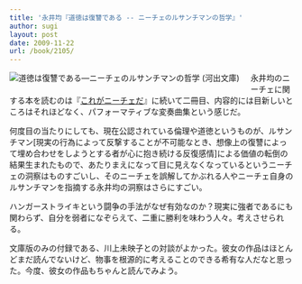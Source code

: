 ```yaml
---
title: '永井均『道徳は復讐である -- ニーチェのルサンチマンの哲学』'
author: sugi
layout: post
date: 2009-11-22
url: /book/2105/
---
```

<a href="http://www.amazon.co.jp/exec/obidos/ASIN/430940992X/chezsugi-22/ref=nosim/" name="amazletlink" target="_blank"><img src="http://i2.wp.com/ecx.images-amazon.com/images/I/41nvEPusrOL._SL160_.jpg?w=660" alt="道徳は復讐である―ニーチェのルサンチマンの哲学 (河出文庫)" class="alignleft" style="float: left; margin: 0 20px 20px 0;" data-recalc-dims="1" /></a>

永井均のニーチェに関する本を読むのは『[これがニーチェだ][1]』に続いて二冊目、内容的には目新しいところはそれほどなく、パフォーマティブな変奏曲集という感じだ。

何度目の当たりにしても、現在公認されている倫理や道徳というものが、ルサンチマン<span class="footnote">[現実の行為によって反撃することが不可能なとき、想像上の復讐によって埋め合わせをしようとする者が心に抱き続ける反復感情]</span>による価値の転倒の結果生まれたもので、あたりまえになって目に見えなくなっているというニーチェの洞察はものすごいし、そのニーチェを誤解してかぶれる人やニーチェ自身のルサンチマンを指摘する永井均の洞察はさらにすごい。

ハンガーストライキという闘争の手法がなぜ有効なのか？現実に強者であるにも関わらず、自分を弱者になぞらえて、二重に勝利を味わう人々。考えさせられる。

文庫版のみの付録である、川上未映子との対談がよかった。彼女の作品はほとんどまだ読んでないけど、物事を根源的に考えることのできる希有な人だなと思った。今度、彼女の作品もちゃんと読んでみよう。


 [1]: http://asharpminor.com/book/20050102.html
